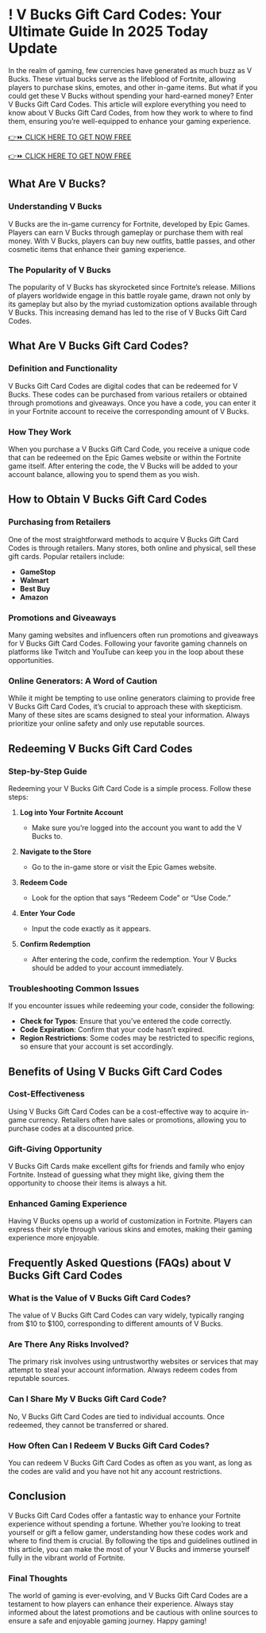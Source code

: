 # <Unlocking-Fortnite>! V Bucks Gift Card Codes: Your Ultimate Guide In 2025 Today Update

In the realm of gaming, few currencies have generated as much buzz as V Bucks. These virtual bucks serve as the lifeblood of Fortnite, allowing players to purchase skins, emotes, and other in-game items. But what if you could get these V Bucks without spending your hard-earned money? Enter V Bucks Gift Card Codes. This article will explore everything you need to know about V Bucks Gift Card Codes, from how they work to where to find them, ensuring you’re well-equipped to enhance your gaming experience.

[👉⏩ CLICK HERE TO GET NOW FREE](https://getfreelink.pro/Vbucks/)

[👉⏩ CLICK HERE TO GET NOW FREE](https://getfreelink.pro/Vbucks/)

## What Are V Bucks?

### Understanding V Bucks

V Bucks are the in-game currency for Fortnite, developed by Epic Games. Players can earn V Bucks through gameplay or purchase them with real money. With V Bucks, players can buy new outfits, battle passes, and other cosmetic items that enhance their gaming experience.

### The Popularity of V Bucks

The popularity of V Bucks has skyrocketed since Fortnite’s release. Millions of players worldwide engage in this battle royale game, drawn not only by its gameplay but also by the myriad customization options available through V Bucks. This increasing demand has led to the rise of V Bucks Gift Card Codes.

## What Are V Bucks Gift Card Codes?

### Definition and Functionality

V Bucks Gift Card Codes are digital codes that can be redeemed for V Bucks. These codes can be purchased from various retailers or obtained through promotions and giveaways. Once you have a code, you can enter it in your Fortnite account to receive the corresponding amount of V Bucks.

### How They Work

When you purchase a V Bucks Gift Card Code, you receive a unique code that can be redeemed on the Epic Games website or within the Fortnite game itself. After entering the code, the V Bucks will be added to your account balance, allowing you to spend them as you wish.

## How to Obtain V Bucks Gift Card Codes

### Purchasing from Retailers

One of the most straightforward methods to acquire V Bucks Gift Card Codes is through retailers. Many stores, both online and physical, sell these gift cards. Popular retailers include:

- **GameStop**
- **Walmart**
- **Best Buy**
- **Amazon**

### Promotions and Giveaways

Many gaming websites and influencers often run promotions and giveaways for V Bucks Gift Card Codes. Following your favorite gaming channels on platforms like Twitch and YouTube can keep you in the loop about these opportunities.

### Online Generators: A Word of Caution

While it might be tempting to use online generators claiming to provide free V Bucks Gift Card Codes, it’s crucial to approach these with skepticism. Many of these sites are scams designed to steal your information. Always prioritize your online safety and only use reputable sources.

## Redeeming V Bucks Gift Card Codes

### Step-by-Step Guide

Redeeming your V Bucks Gift Card Code is a simple process. Follow these steps:

1. **Log into Your Fortnite Account**
   - Make sure you’re logged into the account you want to add the V Bucks to.

2. **Navigate to the Store**
   - Go to the in-game store or visit the Epic Games website.

3. **Redeem Code**
   - Look for the option that says “Redeem Code” or “Use Code.” 

4. **Enter Your Code**
   - Input the code exactly as it appears. 

5. **Confirm Redemption**
   - After entering the code, confirm the redemption. Your V Bucks should be added to your account immediately.

### Troubleshooting Common Issues

If you encounter issues while redeeming your code, consider the following:

- **Check for Typos**: Ensure that you’ve entered the code correctly.
- **Code Expiration**: Confirm that your code hasn’t expired.
- **Region Restrictions**: Some codes may be restricted to specific regions, so ensure that your account is set accordingly.

## Benefits of Using V Bucks Gift Card Codes

### Cost-Effectiveness

Using V Bucks Gift Card Codes can be a cost-effective way to acquire in-game currency. Retailers often have sales or promotions, allowing you to purchase codes at a discounted price.

### Gift-Giving Opportunity

V Bucks Gift Cards make excellent gifts for friends and family who enjoy Fortnite. Instead of guessing what they might like, giving them the opportunity to choose their items is always a hit.

### Enhanced Gaming Experience

Having V Bucks opens up a world of customization in Fortnite. Players can express their style through various skins and emotes, making their gaming experience more enjoyable.

## Frequently Asked Questions (FAQs) about V Bucks Gift Card Codes

### What is the Value of V Bucks Gift Card Codes?

The value of V Bucks Gift Card Codes can vary widely, typically ranging from $10 to $100, corresponding to different amounts of V Bucks.

### Are There Any Risks Involved?

The primary risk involves using untrustworthy websites or services that may attempt to steal your account information. Always redeem codes from reputable sources.

### Can I Share My V Bucks Gift Card Code?

No, V Bucks Gift Card Codes are tied to individual accounts. Once redeemed, they cannot be transferred or shared.

### How Often Can I Redeem V Bucks Gift Card Codes?

You can redeem V Bucks Gift Card Codes as often as you want, as long as the codes are valid and you have not hit any account restrictions.

## Conclusion

V Bucks Gift Card Codes offer a fantastic way to enhance your Fortnite experience without spending a fortune. Whether you’re looking to treat yourself or gift a fellow gamer, understanding how these codes work and where to find them is crucial. By following the tips and guidelines outlined in this article, you can make the most of your V Bucks and immerse yourself fully in the vibrant world of Fortnite.

### Final Thoughts

The world of gaming is ever-evolving, and V Bucks Gift Card Codes are a testament to how players can enhance their experience. Always stay informed about the latest promotions and be cautious with online sources to ensure a safe and enjoyable gaming journey. Happy gaming!
